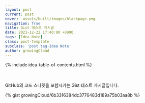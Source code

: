 ```yaml
---
layout: post
current: post
cover:  assets/built/images/blackpage.png
navigation: True
title: Gist 테스트 게시글
date: 2021-12-22 17:40:00 +0900
tags: [Idea Note]
class: post-template
subclass: 'post tag-Idea Note'
author: growingCloud
---
```

{% include idea-table-of-contents.html %}

<br>
<br>
GitHub의 코드 스니펫을 포함시키는 Gist 테스트 게시글입니다.
<br>

{% gist growingCloud/6b3316384dc3776483d189a75b03aa8b %}
